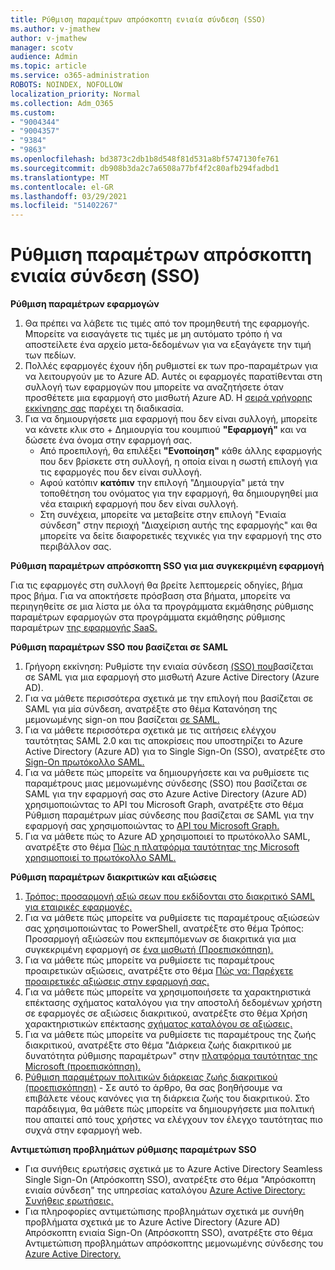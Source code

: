 ```yaml
---
title: Ρύθμιση παραμέτρων απρόσκοπτη ενιαία σύνδεση (SSO)
ms.author: v-jmathew
author: v-jmathew
manager: scotv
audience: Admin
ms.topic: article
ms.service: o365-administration
ROBOTS: NOINDEX, NOFOLLOW
localization_priority: Normal
ms.collection: Adm_O365
ms.custom:
- "9004344"
- "9004357"
- "9384"
- "9863"
ms.openlocfilehash: bd3873c2db1b8d548f81d531a8bf5747130fe761
ms.sourcegitcommit: db908b3da2c7a6508a77bf4f2c80afb294fadbd1
ms.translationtype: MT
ms.contentlocale: el-GR
ms.lasthandoff: 03/29/2021
ms.locfileid: "51402267"
---
```

# <a name="configure-seamless-single-sign-on-sso"></a>Ρύθμιση παραμέτρων απρόσκοπτη ενιαία σύνδεση (SSO)

**Ρύθμιση παραμέτρων εφαρμογών**

1. Θα πρέπει να λάβετε τις τιμές από τον προμηθευτή της εφαρμογής. Μπορείτε να εισαγάγετε τις τιμές με μη αυτόματο τρόπο ή να αποστείλετε ένα αρχείο μετα-δεδομένων για να εξαγάγετε την τιμή των πεδίων.
2. Πολλές εφαρμογές έχουν ήδη ρυθμιστεί εκ των προ-παραμέτρων για να λειτουργούν με το Azure AD. Αυτές οι εφαρμογές παρατίθενται στη συλλογή των εφαρμογών που μπορείτε να αναζητήσετε όταν προσθέτετε μια εφαρμογή στο μισθωτή Azure AD. Η [σειρά γρήγορης εκκίνησης σας](https://docs.microsoft.com/azure/active-directory/manage-apps/add-application-portal-configure) παρέχει τη διαδικασία.
3. Για να δημιουργήσετε μια εφαρμογή που δεν είναι συλλογή, μπορείτε να κάνετε κλικ στο + Δημιουργία του κουμπιού **"Εφαρμογή"** και να δώσετε ένα όνομα στην εφαρμογή σας.
    - Από προεπιλογή, θα επιλέξει **"Ενοποίηση"** κάθε άλλης εφαρμογής που δεν βρίσκετε στη συλλογή, η οποία είναι η σωστή επιλογή για τις εφαρμογές που δεν είναι συλλογή.
    - Αφού κατόπιν **κατόπιν** την επιλογή "Δημιουργία" μετά την τοποθέτηση του ονόματος για την εφαρμογή, θα δημιουργηθεί μια νέα εταιρική εφαρμογή που δεν είναι συλλογή.
    - Στη συνέχεια, μπορείτε  να μεταβείτε  στην επιλογή "Ενιαία σύνδεση" στην περιοχή "Διαχείριση αυτής της εφαρμογής" και θα μπορείτε να δείτε διαφορετικές τεχνικές για την εφαρμογή της στο περιβάλλον σας.

**Ρύθμιση παραμέτρων απρόσκοπτη SSO για μια συγκεκριμένη εφαρμογή**

Για τις εφαρμογές στη συλλογή θα βρείτε λεπτομερείς οδηγίες, βήμα προς βήμα. Για να αποκτήσετε πρόσβαση στα βήματα, μπορείτε να περιηγηθείτε σε μια λίστα με όλα τα προγράμματα εκμάθησης ρύθμισης παραμέτρων εφαρμογών στα προγράμματα εκμάθησης ρύθμισης παραμέτρων [της εφαρμογής SaaS.](https://docs.microsoft.com/azure/active-directory/saas-apps/tutorial-list)

**Ρύθμιση παραμέτρων SSO που βασίζεται σε SAML**

1. Γρήγορη εκκίνηση: Ρυθμίστε την ενιαία σύνδεση [(SSO) που](https://docs.microsoft.com/azure/active-directory/manage-apps/add-application-portal-setup-sso)βασίζεται σε SAML για μια εφαρμογή στο μισθωτή Azure Active Directory (Azure AD).
2. Για να μάθετε περισσότερα σχετικά με την επιλογή που βασίζεται σε SAML για μία σύνδεση, ανατρέξτε στο θέμα Κατανόηση της μεμονωμένης sign-on που βασίζεται [σε SAML.](https://docs.microsoft.com/azure/active-directory/manage-apps/configure-saml-single-sign-on)
3. Για να μάθετε περισσότερα σχετικά με τις αιτήσεις ελέγχου ταυτότητας SAML 2.0 και τις αποκρίσεις που υποστηρίζει το Azure Active Directory (Azure AD) για το Single Sign-On (SSO), ανατρέξτε στο [Sign-On πρωτόκολλο SAML.](https://docs.microsoft.com/azure/active-directory/develop/single-sign-on-saml-protocol)
4. Για να μάθετε πώς μπορείτε να δημιουργήσετε και να ρυθμίσετε τις παραμέτρους μιας μεμονωμένης σύνδεσης (SSO) που βασίζεται σε SAML για την εφαρμογή σας στο Azure Active Directory (Azure AD) χρησιμοποιώντας το API του Microsoft Graph, ανατρέξτε στο θέμα Ρύθμιση παραμέτρων μίας σύνδεσης που βασίζεται σε SAML για την εφαρμογή σας χρησιμοποιώντας το [API του Microsoft Graph.](https://docs.microsoft.com/graph/application-saml-sso-configure-api)
5. Για να μάθετε πώς το Azure AD χρησιμοποιεί το πρωτόκολλο SAML, ανατρέξτε στο θέμα [Πώς η πλατφόρμα ταυτότητας της Microsoft χρησιμοποιεί το πρωτόκολλο SAML.](https://docs.microsoft.com/azure/active-directory/develop/active-directory-saml-protocol-reference)

**Ρύθμιση παραμέτρων διακριτικών και αξιώσεις**

1. [Τρόπος: προσαρμογή αξιώ σεων που εκδίδονται στο διακριτικό SAML για εταιρικές εφαρμογές.](https://docs.microsoft.com/azure/active-directory/develop/active-directory-saml-claims-customization)
2. Για να μάθετε πώς μπορείτε να ρυθμίσετε τις παραμέτρους αξιώσεών σας χρησιμοποιώντας το PowerShell, ανατρέξτε στο θέμα Τρόπος: Προσαρμογή αξιώσεών που εκπεμπόμενων σε διακριτικά για μια συγκεκριμένη εφαρμογή σε [ένα μισθωτή (Προεπισκόπηση).](https://docs.microsoft.com/azure/active-directory/develop/active-directory-claims-mapping)
3. Για να μάθετε πώς μπορείτε να ρυθμίσετε τις παραμέτρους προαιρετικών αξιώσεις, ανατρέξτε στο θέμα [Πώς να: Παρέχετε προαιρετικές αξιώσεις στην εφαρμογή σας.](https://docs.microsoft.com/azure/active-directory/develop/active-directory-optional-claims)
4. Για να μάθετε πώς μπορείτε να χρησιμοποιήσετε τα χαρακτηριστικά επέκτασης σχήματος καταλόγου για την αποστολή δεδομένων χρήστη σε εφαρμογές σε αξιώσεις διακριτικού, ανατρέξτε στο θέμα Χρήση χαρακτηριστικών επέκτασης [σχήματος καταλόγου σε αξιώσεις.](https://docs.microsoft.com/azure/active-directory/develop/active-directory-schema-extensions)
5. Για να μάθετε πώς μπορείτε να ρυθμίσετε τις παραμέτρους της ζωής διακριτικού, ανατρέξτε στο θέμα "Διάρκεια ζωής διακριτικού με δυνατότητα ρύθμισης παραμέτρων" στην [πλατφόρμα ταυτότητας της Microsoft (προεπισκόπηση).](https://docs.microsoft.com/azure/active-directory/develop/active-directory-configurable-token-lifetimes)
6. [Ρύθμιση παραμέτρων πολιτικών διάρκειας ζωής διακριτικού (προεπισκόπηση)](https://docs.microsoft.com/azure/active-directory/develop/configure-token-lifetimes) - Σε αυτό το άρθρο, θα σας βοηθήσουμε να επιβάλετε νέους κανόνες για τη διάρκεια ζωής του διακριτικού. Στο παράδειγμα, θα μάθετε πώς μπορείτε να δημιουργήσετε μια πολιτική που απαιτεί από τους χρήστες να ελέγχουν τον έλεγχο ταυτότητας πιο συχνά στην εφαρμογή web.

**Αντιμετώπιση προβλημάτων ρύθμισης παραμέτρων SSO**

- Για συνήθεις ερωτήσεις σχετικά με το Azure Active Directory Seamless Single Sign-On (Απρόσκοπτη SSO), ανατρέξτε στο θέμα "Απρόσκοπτη ενιαία σύνδεση" της υπηρεσίας καταλόγου [Azure Active Directory: Συνήθεις ερωτήσεις.](https://docs.microsoft.com/azure/active-directory/hybrid/how-to-connect-sso-faq)
- Για πληροφορίες αντιμετώπισης προβλημάτων σχετικά με συνήθη προβλήματα σχετικά με το Azure Active Directory (Azure AD) Απρόσκοπτη ενιαία Sign-On (Απρόσκοπτη SSO), ανατρέξτε στο θέμα Αντιμετώπιση προβλημάτων απρόσκοπτης μεμονωμένης σύνδεσης του [Azure Active Directory.](https://docs.microsoft.com/azure/active-directory/hybrid/tshoot-connect-sso)
